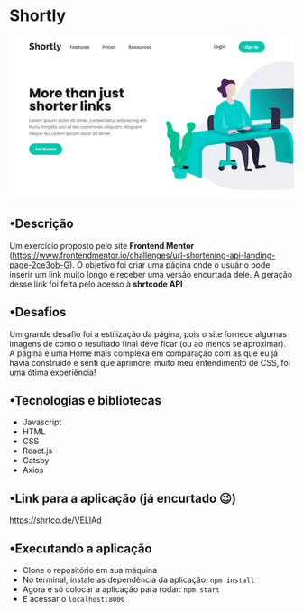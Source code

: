 # Shortly
![Tela da aplicação](https://github.com/felipedfe/felipedfe.github.io/blob/main/imagens/08-shortly-web.png)

## •Descrição
Um exercício proposto pelo site <strong>Frontend Mentor</strong> (https://www.frontendmentor.io/challenges/url-shortening-api-landing-page-2ce3ob-G).
O objetivo foi criar uma página onde o usuário pode inserir um link muito longo e receber uma versão encurtada dele. A geração desse link foi feita pelo acesso à <strong>shrtcode API</strong>

## •Desafios
Um grande desafio foi a estilização da página, pois o site fornece algumas imagens de como o resultado final deve ficar (ou ao menos se aproximar). A página é uma Home mais complexa em comparação com as que eu já havia construído e senti que aprimorei muito meu entendimento de CSS, foi uma ótima experiência!

## •Tecnologias e bibliotecas
- Javascript
- HTML
- CSS
- React.js
- Gatsby
- Axios

## •Link para a aplicação (já encurtado :wink:)
https://shrtco.de/VELIAd

## •Executando a aplicação
- Clone o repositório em sua máquina
- No terminal, instale as dependência da aplicação: ```npm install```
- Agora é só colocar a aplicação para rodar: ```npm start```
- E acessar o ```localhost:8000```
